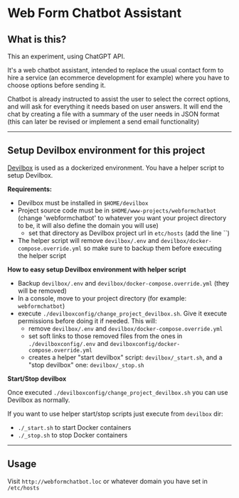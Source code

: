 # Web Form Chatbot Assistant

## What is this?

This an experiment, using ChatGPT API. 

It's a web chatbot assistant, intended to replace the usual contact form to hire a service (an ecommerce development for example) where you have to choose options before sending it.

Chatbot is already instructed to assist the user to select the correct options, and will ask for everything it needs based on user answers. It will end the chat by creating a file with a summary of the user needs in JSON format (this can later be revised or implement a send email functionality)

---

## Setup Devilbox environment for this project

[Devilbox](https://devilbox.readthedocs.io/en/latest/) is used as a dockerized environment. You have a helper script to setup Devilbox.

**Requirements:**

- Devilbox must be installed in `$HOME/devilbox`
- Project source code must be in `$HOME/www-projects/webformchatbot` (change 'webformchatbot' to whatever you want your project directory to be, it will also define the domain you will use)
    - set that directory as Devilbox project url in `etc/hosts` (add the line ``)
- The helper script will remove `devilbox/.env` and `devilbox/docker-compose.override.yml` so make sure to backup them before executing the helper script

**How to easy setup Devilbox environment with helper script**

- Backup `devilbox/.env` and `devilbox/docker-compose.override.yml` (they will be removed)
- In a console, move to your project directory (for example: `webformchatbot`)
- execute `./devilboxconfig/change_project_devilbox.sh`. Give it execute permissions before doing it if needed. This will:
    - remove `devilbox/.env` and `devilbox/docker-compose.override.yml`
    - set soft links to those removed files from the ones in `./devilboxconfig/.env` and `devilboxconfig/docker-compose.override.yml`
    - creates a helper "start devilbox" script: `devilbox/_start.sh`, and a "stop devilbox" one: `devilbox/_stop.sh`

**Start/Stop devilbox**

Once executed `./devilboxconfig/change_project_devilbox.sh` you can use Devilbox as normally. 

If you want to use helper start/stop scripts just execute from `devilbox` dir:
- `./_start.sh` to start Docker containers
- `./_stop.sh` to stop Docker containers

---

## Usage

Visit `http://webformchatbot.loc` or whatever domain you have set in `/etc/hosts`